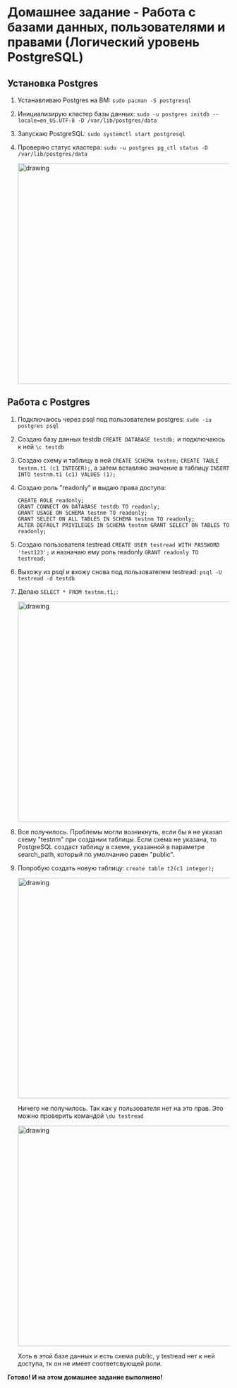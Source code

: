 # Домашнее задание - Работа с базами данных, пользователями и правами (Логический уровень PostgreSQL)

## Установка Postgres

  1) Устанавливаю Postgres на ВМ: ``sudo pacman -S postgresql``
  2) Инициализирую кластер базы данных: ``sudo -u postgres initdb --locale=en_US.UTF-8 -D /var/lib/postgres/data``
  3) Запускаю PostgreSQL: ``sudo systemctl start postgresql``
  4) Проверяю статус кластера: ``sudo -u postgres pg_ctl status -D /var/lib/postgres/data``

     <img src="https://github.com/user-attachments/assets/4fb9418a-c40f-471f-8b06-e2ca6452e5f2" alt="drawing" width="500"/>

## Работа с Postgres

  1) Подключаюсь через psql под пользователем postgres: ``sudo -iu postgres psql``
  2) Создаю базу данных testdb ``CREATE DATABASE testdb;`` и подключаюсь к ней ``\c testdb``
  3) Создаю схему и таблицу в ней ``CREATE SCHEMA testnm;`` ``CREATE TABLE testnm.t1 (c1 INTEGER);``, а затем вставляю значение в таблицу ``INSERT INTO testnm.t1 (c1) VALUES (1);``
  4) Создаю роль "readonly" и выдаю права доступа:
     
     ```
     CREATE ROLE readonly;
     GRANT CONNECT ON DATABASE testdb TO readonly;
     GRANT USAGE ON SCHEMA testnm TO readonly;
     GRANT SELECT ON ALL TABLES IN SCHEMA testnm TO readonly;
     ALTER DEFAULT PRIVILEGES IN SCHEMA testnm GRANT SELECT ON TABLES TO readonly; 
     ```

  5) Создаю пользователя testread ``CREATE USER testread WITH PASSWORD 'test123';`` и назначаю ему роль readonly ``GRANT readonly TO testread;``
  6) Выхожу из psql и вхожу снова под пользователем testread: ``psql -U testread -d testdb``
  7) Делаю ``SELECT * FROM testnm.t1;``:

     <img src="https://github.com/user-attachments/assets/a8fddfc6-c6ad-4251-ba3f-eae8615b88da" alt="drawing" width="500"/>
     
  8) Все получилось. Проблемы могли возникнуть, если бы я не указал схему "testnm" при создании таблицы. Если схема не указана, то PostgreSQL создаст таблицу в схеме, указанной в параметре search_path, который по умолчанию равен "public".
  9)  Попробую создать новую таблицу: ``create table t2(c1 integer);``

      <img src="https://github.com/user-attachments/assets/83b6cb93-6070-41ed-ac15-c2df57c766b7" alt="drawing" width="500"/>

      Ничего не получилось. Так как у пользователя нет на это прав. Это можно проверить командой ``\du testread``

      <img src="https://github.com/user-attachments/assets/b820e63a-836f-4b22-bff7-9279e25b6aba" alt="drawing" width="500"/>
      
      Хоть в этой базе данных и есть схема public, у testread нет к ней доступа, тк он не имеет соответсвующей роли.

**Готово! И на этом домашнее задание выполнено!**
